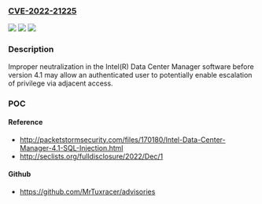 ### [CVE-2022-21225](https://cve.mitre.org/cgi-bin/cvename.cgi?name=CVE-2022-21225)
![](https://img.shields.io/static/v1?label=Product&message=Intel(R)%20Data%20Center%20Manager%20software&color=blue)
![](https://img.shields.io/static/v1?label=Version&message=n%2Fa&color=blue)
![](https://img.shields.io/static/v1?label=Vulnerability&message=escalation%20of%20privilege&color=brighgreen)

### Description

Improper neutralization in the Intel(R) Data Center Manager software before version 4.1 may allow an authenticated user to potentially enable escalation of privilege via adjacent access.

### POC

#### Reference
- http://packetstormsecurity.com/files/170180/Intel-Data-Center-Manager-4.1-SQL-Injection.html
- http://seclists.org/fulldisclosure/2022/Dec/1

#### Github
- https://github.com/MrTuxracer/advisories

